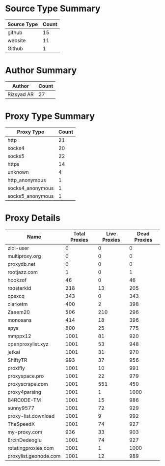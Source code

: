 # Source Type Summary

| Source Type | Count |
|-------------|-------|
| github | 15 |
| website | 11 |
| Github | 1 |


# Author Summary

| Author | Count |
|--------|-------|
| Rizsyad AR | 27 |


# Proxy Type Summary

| Proxy Type | Count |
|------------|-------|
| http | 21 |
| socks4 | 20 |
| socks5 | 22 |
| https | 14 |
| unknown | 4 |
| http_anonymous | 1 |
| socks4_anonymous | 1 |
| socks5_anonymous | 1 |


# Proxy Details

| Name | Total Proxies | Live Proxies | Dead Proxies |
|------|---------------|--------------|---------------|
| zloi-user | 0 | 0 | 0 |
| multiproxy.org | 0 | 0 | 0 |
| proxydb.net | 0 | 0 | 0 |
| rootjazz.com | 1 | 0 | 1 |
| hookzof | 46 | 0 | 46 |
| roosterkid | 218 | 13 | 205 |
| opsxcq | 343 | 0 | 343 |
| clarketm | 400 | 2 | 398 |
| Zaeem20 | 506 | 210 | 296 |
| monosans | 414 | 18 | 396 |
| spys | 800 | 25 | 775 |
| mmppx12 | 1001 | 81 | 920 |
| openproxylist.xyz | 1001 | 53 | 948 |
| jetkai | 1001 | 31 | 970 |
| ShiftyTR | 993 | 37 | 956 |
| proxifly | 1001 | 10 | 991 |
| proxyspace.pro | 1001 | 22 | 979 |
| proxyscrape.com | 1001 | 551 | 450 |
| proxy4parsing | 1001 | 1 | 1000 |
| B4RC0DE-TM | 1001 | 15 | 986 |
| sunny9577 | 1001 | 72 | 929 |
| proxy-list.download | 1001 | 9 | 992 |
| TheSpeedX | 1001 | 74 | 927 |
| my-proxy.com | 936 | 33 | 903 |
| ErcinDedeoglu | 1001 | 74 | 927 |
| rotatingproxies.com | 1001 | 1 | 1000 |
| proxylist.geonode.com | 1001 | 12 | 989 |
